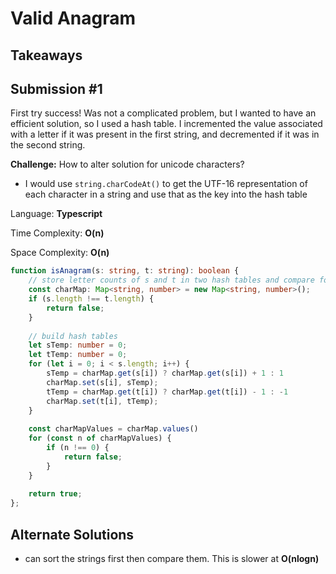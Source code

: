 # Valid Anagram

## Takeaways

## Submission #1

First try success! Was not a complicated problem, but I wanted to have an efficient solution, so I used a hash table. I incremented the value associated with a letter if it was present in the first string, and decremented if it was in the second string.

**Challenge:** How to alter solution for unicode characters?

* I would use `string.charCodeAt()` to get the UTF-16 representation of each character in a string and use that as the key into the hash table

Language: **Typescript**

Time Complexity: **O(n)**

Space Complexity: **O(n)**

```typescript
function isAnagram(s: string, t: string): boolean {
    // store letter counts of s and t in two hash tables and compare for equality?
    const charMap: Map<string, number> = new Map<string, number>();
    if (s.length !== t.length) {
        return false;
    }
    
    // build hash tables
    let sTemp: number = 0;
    let tTemp: number = 0;
    for (let i = 0; i < s.length; i++) {
        sTemp = charMap.get(s[i]) ? charMap.get(s[i]) + 1 : 1
        charMap.set(s[i], sTemp);
        tTemp = charMap.get(t[i]) ? charMap.get(t[i]) - 1 : -1
        charMap.set(t[i], tTemp);
    }
    
    const charMapValues = charMap.values()
    for (const n of charMapValues) {
        if (n !== 0) {
            return false;
        }
    }
    
    return true;
};
```

## **Alternate Solutions**

* can sort the strings first then compare them. This is slower at **O(nlogn)**

